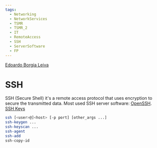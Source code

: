 ```yaml
---
tags:
  - Networking
  - NetworkServices
  - TSMR
  - TSMR_2
  - IT
  - RemoteAccess
  - SSH
  - ServerSoftware
  - FP
---
```

[Edoardo Borgia Leiva](https://edoardo-b-leiva.github.io)
# SSH
SSH (Secure Shell) it's a remote access protocol that uses encryption to secure the transmitted data.
Most used SSH server software: [OpenSSH](./SSHServers/SSHServers.md).
[SSH Keys](SSHKeys/SSHKeys.md)
```sh
ssh [<user>@]<host> [-p port] [other_args ...]
ssh-keygen ...
ssh-keyscan ...
ssh-agent
ssh-add
ssh-copy-id
```